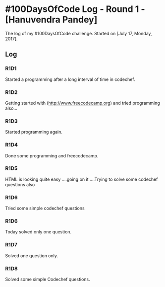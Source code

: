 # #100DaysOfCode Log - Round 1 - [Hanuvendra Pandey]

The log of my #100DaysOfCode challenge. Started on [July 17, Monday, 2017].

## Log

### R1D1 
Started a programming after a long interval of time in codechef.

### R1D2
Getting started with  (http://www.freecodecamp.org) and tried programming also...

### R1D3
Started programming again.

### R1D4
Done some programming and freecodecamp.

### R1D5
HTML is looking quite easy ....going on it ....Trying to solve some codechef questions also

### R1D6
Tried some simple codechef questions

### R1D6 
Today solved only one question.

### R1D7
Solved one question only.

### R1D8
Solved some simple Codechef questions.
